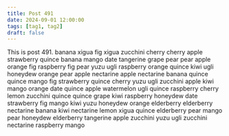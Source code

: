 ```yaml
---
title: Post 491
date: 2024-09-01 12:00:00
tags: [tag1, tag2]
draft: false
---
```

This is post 491.
banana
xigua
fig
xigua
zucchini
cherry
cherry
apple
strawberry
quince
banana
mango
date
tangerine
grape
pear
pear
apple
orange
fig
raspberry
fig
pear
yuzu
ugli
raspberry
orange
quince
kiwi
ugli
honeydew
orange
pear
apple
nectarine
apple
nectarine
banana
quince
quince
mango
fig
strawberry
quince
cherry
yuzu
ugli
zucchini
apple
kiwi
mango
orange
date
quince
apple
watermelon
ugli
quince
raspberry
cherry
lemon
zucchini
quince
quince
grape
kiwi
raspberry
honeydew
date
strawberry
fig
mango
kiwi
yuzu
honeydew
orange
elderberry
elderberry
nectarine
banana
kiwi
nectarine
lemon
xigua
quince
elderberry
pear
mango
pear
honeydew
elderberry
tangerine
apple
zucchini
yuzu
ugli
zucchini
nectarine
raspberry
mango
